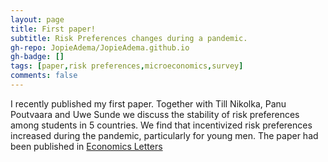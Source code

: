 ```yaml
---
layout: page
title: First paper!
subtitle: Risk Preferences changes during a pandemic.
gh-repo: JopieAdema/JopieAdema.github.io
gh-badge: []
tags: [paper,risk preferences,microeconomics,survey]
comments: false
---
```


I recently published my first paper. Together with Till Nikolka, Panu Poutvaara and Uwe Sunde we discuss the stability of risk preferences among students in 5 countries. We find that incentivized risk preferences increased during the pandemic, particularly for young men. The paper had been published in [Economics Letters]([https://duckduckgo.com](https://www.sciencedirect.com/science/article/pii/S0165176521004377)) 


